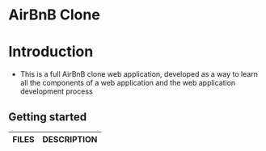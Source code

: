 # AirBnB Clone
# Introduction
- This is a full AirBnB clone web application, developed as a way to learn
  all the components of a web application and the web application development
  process

## Getting started


|FILES | DESCRIPTION |
| ---- | ----------- |

